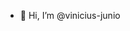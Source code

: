 - 👋 Hi, I’m @vinicius-junio

<!---
vinicius-junio/vinicius-junio is a ✨ special ✨ repository because its `README.md` (this file) appears on your GitHub profile.
You can click the Preview link to take a look at your changes.
--->
